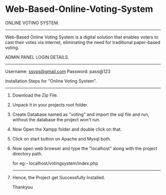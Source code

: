 # Web-Based-Online-Voting-System

  ONLINE VOTING SYSTEM.
  ------ ------ ------
  Web-Based Online Voting System is a digital solution that enables voters to cast their votes via internet, eliminating the need for traditional paper-based voting.

  ADMIN PANEL LOGIN DETAILS.
  ----- ----- ----- -------

  Username: ssvps@gmail.com
  Password: pass@123


  Installation Steps for "Online Voting System".
  ------------ ----- --- ------- ------ -------

1) Download the Zip File.
2) Unpack it in your projects root folder.
3) Create Database named as "voting" and import the sql file and run, without the 
   database the project won't run.
4) Now Open the Xampp folder and double click on that.
5) Click on start button on Apache and Mysql both.
6) Now open web browser and type the "localhost" along with the project directory path.

   for eg:- localhost/votingsystem/index.php
   --- --  
7) Hence, the Project get Successfully Installed.

       
    Thankyou
     
